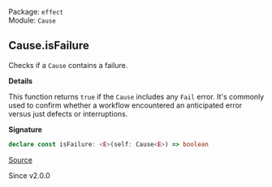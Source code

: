 Package: `effect`<br />
Module: `Cause`<br />

## Cause.isFailure

Checks if a `Cause` contains a failure.

**Details**

This function returns `true` if the `Cause` includes any `Fail` error. It's
commonly used to confirm whether a workflow encountered an anticipated error
versus just defects or interruptions.

**Signature**

```ts
declare const isFailure: <E>(self: Cause<E>) => boolean
```

[Source](https://github.com/Effect-TS/effect/tree/main/packages/effect/src/Cause.ts#L764)

Since v2.0.0